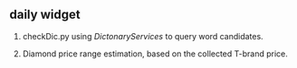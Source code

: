 ## daily widget

1. checkDic.py
   using *DictonaryServices* to query word candidates. 

2. Diamond price range estimation, based on the collected T-brand price.
